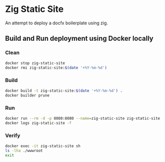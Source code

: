 # Zig Static Site

An attempt to deploy a docfx boilerplate using zig.

## Build and Run deployment using Docker locally

### Clean
```sh
docker stop zig-static-site
docker rmi zig-static-site:$(date '+%Y-%m-%d')
```

### Build
```sh
docker build -t zig-static-site:$(date '+%Y-%m-%d') .
docker builder prune
```

### Run
```sh
docker run --rm -d -p 8080:8080 --name=zig-static-site zig-static-site:$(date '+%Y-%m-%d')
docker logs zig-static-site -f
```

### Verify
```sh
docker exec -it zig-static-site sh
ls -lha ./wwwroot
exit
```
